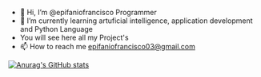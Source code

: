- 👋 Hi, I’m @epifaniofrancisco
          Programmer
- 🌱 I’m currently learning artuficial intelligence, application development and Python Language
- You will see here all my Project's
- 📫 How to reach me epifaniofrancisco03@gmail.com


[![Anurag's GitHub stats](https://github-readme-stats.vercel.app/api?username=epifaniofrancisco)](https://github.com/anuraghazra/github-readme-stats)

<!---
epifaniofrancisco/epifaniofrancisco is a ✨ special ✨ repository because its `README.md` (this file) appears on your GitHub profile.
You can click the Preview link to take a look at your changes.
--->
